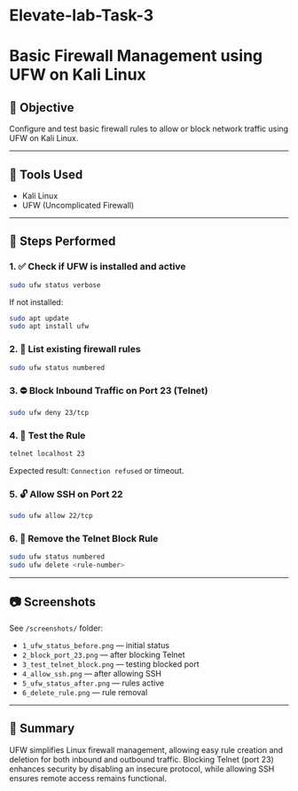 # Elevate-lab-Task-3
# Basic Firewall Management using UFW on Kali Linux

## 🎯 Objective
Configure and test basic firewall rules to allow or block network traffic using UFW on Kali Linux.

---

## 🧰 Tools Used
- Kali Linux
- UFW (Uncomplicated Firewall)

---

## 🔧 Steps Performed

### 1. ✅ Check if UFW is installed and active
```bash
sudo ufw status verbose
```

If not installed:
```bash
sudo apt update
sudo apt install ufw
```

### 2. 📜 List existing firewall rules
```bash
sudo ufw status numbered
```

### 3. ⛔ Block Inbound Traffic on Port 23 (Telnet)
```bash
sudo ufw deny 23/tcp
```

### 4. 🧪 Test the Rule
```bash
telnet localhost 23
```
Expected result: `Connection refused` or timeout.

### 5. 🔓 Allow SSH on Port 22
```bash
sudo ufw allow 22/tcp
```

### 6. 🧹 Remove the Telnet Block Rule
```bash
sudo ufw status numbered
sudo ufw delete <rule-number>
```

---

## 📷 Screenshots
See `/screenshots/` folder:
- `1_ufw_status_before.png` — initial status
- `2_block_port_23.png` — after blocking Telnet
- `3_test_telnet_block.png` — testing blocked port
- `4_allow_ssh.png` — after allowing SSH
- `5_ufw_status_after.png` — rules active
- `6_delete_rule.png` — rule removal

---

## 📘 Summary
UFW simplifies Linux firewall management, allowing easy rule creation and deletion for both inbound and outbound traffic. Blocking Telnet (port 23) enhances security by disabling an insecure protocol, while allowing SSH ensures remote access remains functional.
